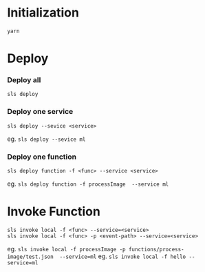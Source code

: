 # Initialization
```
yarn
```

# Deploy
### Deploy all 
```
sls deploy
```

### Deploy one service
```
sls deploy --sevice <service>
```
eg. `sls deploy --sevice ml`

### Deploy one function
```
sls deploy function -f <func> --service <service>
```
eg. `sls deploy function -f processImage  --service ml`

# Invoke Function

```
sls invoke local -f <func> --service=<service>
sls invoke local -f <func> -p <event-path> --service=<service>
```
eg. `sls invoke local -f processImage -p functions/process-image/test.json  --service=ml`
eg. `sls invoke local -f hello --service=ml`